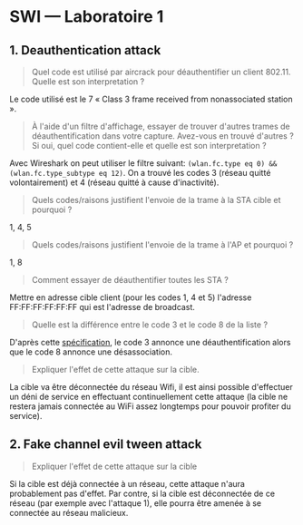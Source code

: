 # SWI — Laboratoire 1

## 1. Deauthentication attack

> Quel code est utilisé par aircrack pour déauthentifier un client 802.11. Quelle est son interpretation ?

Le code utilisé est le 7 « Class 3 frame received from nonassociated station ».

> À l'aide d'un filtre d'affichage, essayer de trouver d'autres trames de déauthentification dans votre capture. Avez-vous en trouvé d'autres ? Si oui, quel code contient-elle et quelle est son interpretation ?

Avec Wireshark on peut utiliser le filtre suivant: `(wlan.fc.type eq 0) && (wlan.fc.type_subtype eq 12)`. On a trouvé les codes 3 (réseau quitté volontairement) et 4 (réseau quitté à cause d'inactivité).

> Quels codes/raisons justifient l'envoie de la trame à la STA cible et pourquoi ?

1, 4, 5

> Quels codes/raisons justifient l'envoie de la trame à l'AP et pourquoi ?

1, 8

> Comment essayer de déauthentifier toutes les STA ?

Mettre en adresse cible client (pour les codes 1, 4 et 5) l'adresse FF:FF:FF:FF:FF:FF qui est l'adresse de broadcast.

> Quelle est la différence entre le code 3 et le code 8 de la liste ?

D'après cette [spécification](https://www.iith.ac.in/~tbr/teaching/docs/802.11-2007.pdf), le code 3 annonce une déauthentification alors que le code 8 annonce une désassociation.

> Expliquer l'effet de cette attaque sur la cible.

La cible va être déconnectée du réseau Wifi, il est ainsi possible d'effectuer un déni de service en effectuant continuellement cette attaque (la cible ne restera jamais connectée au WiFi assez longtemps pour pouvoir profiter du service).

## 2. Fake channel evil tween attack

> Expliquer l'effet de cette attaque sur la cible

Si la cible est déjà connectée à un réseau, cette attaque n'aura probablement pas d'effet. Par contre, si la cible est déconnectée de ce réseau (par exemple avec l'attaque 1), elle pourra être amenée à se connectée au réseau malicieux.
